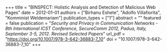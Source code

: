 +++
title = "BINSPECT: Holistic Analysis and Detection of Malicious Web Pages"
date = 2012-01-01
authors = ["Birhanu Eshete", "Adolfo Villafiorita", "Komminist Weldemariam"]
publication_types = ["1"]
abstract = ""
featured = false
publication = "*Security and Privacy in Communication Networks - 8th International ICST Conference, SecureComm 2012, Padua, Italy, September 3-5, 2012. Revised Selected Papers*"
url_pdf = "https://doi.org/10.1007/978-3-642-36883-7_10"
doi = "10.1007/978-3-642-36883-7_10"
+++

